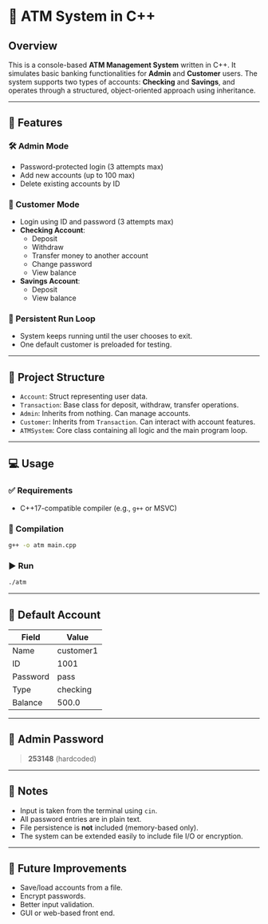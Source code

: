 
# 🏧 ATM System in C++

## Overview

This is a console-based **ATM Management System** written in C++. It simulates basic banking functionalities for **Admin** and **Customer** users. The system supports two types of accounts: **Checking** and **Savings**, and operates through a structured, object-oriented approach using inheritance.

---

## 🔧 Features

### 🛠 Admin Mode
- Password-protected login (3 attempts max)
- Add new accounts (up to 100 max)
- Delete existing accounts by ID

### 👤 Customer Mode
- Login using ID and password (3 attempts max)
- **Checking Account**:
  - Deposit
  - Withdraw
  - Transfer money to another account
  - Change password
  - View balance
- **Savings Account**:
  - Deposit
  - View balance

### 🔁 Persistent Run Loop
- System keeps running until the user chooses to exit.
- One default customer is preloaded for testing.

---

## 🧱 Project Structure

- `Account`: Struct representing user data.
- `Transaction`: Base class for deposit, withdraw, transfer operations.
- `Admin`: Inherits from nothing. Can manage accounts.
- `Customer`: Inherits from `Transaction`. Can interact with account features.
- `ATMSystem`: Core class containing all logic and the main program loop.

---

## 💻 Usage

### ✅ Requirements
- C++17-compatible compiler (e.g., `g++` or MSVC)

### 🔄 Compilation

```bash
g++ -o atm main.cpp
```

### ▶️ Run

```bash
./atm
```

---

## 🧪 Default Account

| Field      | Value         |
|------------|---------------|
| Name       | customer1     |
| ID         | 1001          |
| Password   | pass          |
| Type       | checking      |
| Balance    | 500.0         |

---

## 🔐 Admin Password

> **253148** (hardcoded)

---

## 📌 Notes

- Input is taken from the terminal using `cin`.
- All password entries are in plain text.
- File persistence is **not** included (memory-based only).
- The system can be extended easily to include file I/O or encryption.

---

## 🚀 Future Improvements
- Save/load accounts from a file.
- Encrypt passwords.
- Better input validation.
- GUI or web-based front end.
